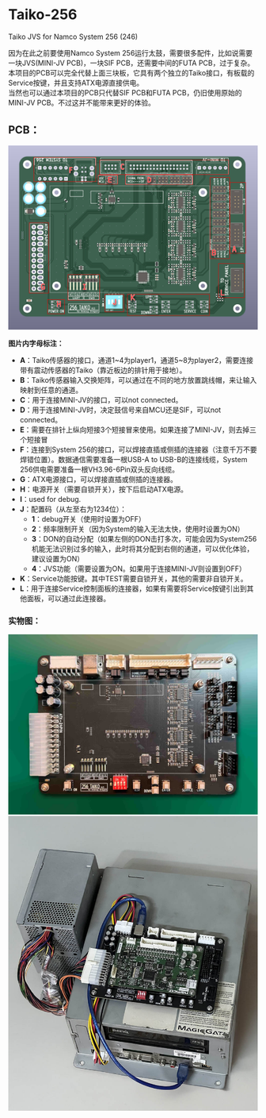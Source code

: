 # Taiko-256
 Taiko JVS for Namco System 256 (246)  
  
因为在此之前要使用Namco System 256运行太鼓，需要很多配件，比如说需要一块JVS(MINI-JV PCB)，一块SIF PCB，还需要中间的FUTA PCB，过于复杂。  
本项目的PCB可以完全代替上面三块板，它具有两个独立的Taiko接口，有板载的Service按键，并且支持ATX电源直接供电。  
当然也可以通过本项目的PCB只代替SIF PCB和FUTA PCB，仍旧使用原始的MINI-JV PCB。不过这并不能带来更好的体验。
  
## PCB：  

![PCB](img/pcb1.png)  

**图片内字母标注：**  
- **A**：Taiko传感器的接口，通道1\~4为player1，通道5\~8为player2，需要连接带有震动传感器的Taiko（靠近板边的排针用于接地）。  
- **B**：Taiko传感器输入交换矩阵，可以通过在不同的地方放置跳线帽，来让输入映射到任意的通道。  
- **C**：用于连接MINI-JV的接口，可以not connected。  
- **D**：用于连接MINI-JV时，决定鼓信号来自MCU还是SIF，可以not connected。  
- **E**：需要在排针上纵向短接3个短接冒来使用。如果连接了MINI-JV，则去掉三个短接冒  
- **F**：连接到System 256的接口，可以焊接直插或侧插的连接器（注意千万不要焊错位置）。数据通信需要准备一根USB-A to USB-B的连接线缆，System 256供电需要准备一根VH3.96-6Pin双头反向线缆。  
- **G**：ATX电源接口，可以焊接直插或侧插的连接器。  
- **H**：电源开关（需要自锁开关），按下后启动ATX电源。  
- **I**：used for debug.  
- **J**：配置码（从左至右为1234位）：
  - **1**：debug开关（使用时设置为OFF）  
  - **2**：频率限制开关（因为System的输入无法太快，使用时设置为ON）  
  - **3**：DON的自动分配（如果左侧的DON击打多次，可能会因为System256机能无法识别过多的输入，此时将其分配到右侧的通道，可以优化体验，建议设置为ON）  
  - **4**：JVS功能（需要设置为ON。如果用于连接MINI-JV则设置到OFF）  
- **K**：Service功能按键。其中TEST需要自锁开关，其他的需要非自锁开关。  
- **L**：用于连接Service控制面板的连接器，如果有需要将Service按键引出到其他面板，可以通过此连接器。  
  
  
### 实物图： 
![PCB-Photo](img/pcb2.JPG)  
![Photo](img/img2.jpg)  
  
